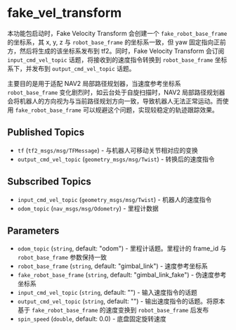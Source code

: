 # fake_vel_transform

本功能包启动时，Fake Velocity Transform 会创建一个 `fake_robot_base_frame` 的坐标系，其 x, y, z 与 `robot_base_frame` 的坐标系一致，但 yaw 固定指向正前方，然后将生成的该坐标系发布到 tf2。同时，Fake Velocity Transform 会订阅 `input_cmd_vel_topic` 话题，将接收到的速度指令转换到 `robot_base_frame` 坐标系下，并发布到 `output_cmd_vel_topic` 话题。

主要目的是用于适配 NAV2 局部路径规划器，当速度参考坐标系 `robot_base_frame` 变化剧烈时，如云台处于自旋扫描时，NAV2 局部路径规划器会将机器人的方向视为与当前路径规划方向一致，导致机器人无法正常运动。而使用 `fake_robot_base_frame` 可以规避这个问题，实现较稳定的轨迹跟踪效果。

## Published Topics

* `tf` (`tf2_msgs/msg/TFMessage`) - 与机器人可移动关节相对应的变换
* `output_cmd_vel_topic` (`geometry_msgs/msg/Twist`) - 转换后的速度指令

## Subscribed Topics

* `input_cmd_vel_topic` (`geometry_msgs/msg/Twist`) - 机器人的速度指令
* `odom_topic` (`nav_msgs/msg/Odometry`) - 里程计数据

## Parameters

* `odom_topic` (`string`, default: "odom") - 里程计话题。里程计的 frame_id 与 `robot_base_frame` 参数保持一致
* `robot_base_frame` (`string`, default: "gimbal_link") - 速度参考坐标系
* `fake_robot_base_frame` (`string`, default: "gimbal_link_fake") - 伪速度参考坐标系
* `input_cmd_vel_topic` (`string`, default: "") - 输入速度指令的话题
* `output_cmd_vel_topic` (`string`, default: "") - 输出速度指令的话题。将原本基于 `fake_robot_base_frame` 的速度变换到 `robot_base_frame` 后发布
* `spin_speed` (`double`, default: 0.0) - 底盘固定旋转速度
